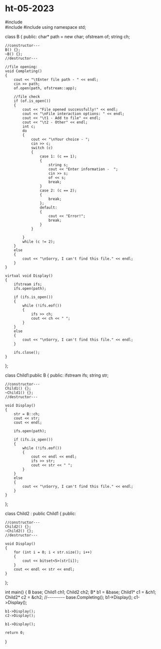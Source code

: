 # ht-05-2023

#include <iostream>    
#include <fstream>
#include <bitset>
using namespace std;

class B
{
public:
    char* path = new char;
	ofstream of;
	string ch;
	
	//constructor---
	B() {};
	~B() {};
	//destructor---
	
	//file opening:
	void Completing() 
	{
		cout << "\tEnter file path - " << endl;
		cin >> path;
		of.open(path, ofstream::app);
		
		//file check
		if (of.is_open())
		{
			cout << "File opened successfully!" << endl;
			cout << "\nFile interaction options: " << endl;
			cout << "\t1 - Add to file" << endl;
			cout << "\t2 - Other" << endl;
			int c;
			do 
			{
				cout << "\nYour choice - ";
				cin >> c;
				switch (c) 
				{
    				case 1: (c == 1); 
    				{
    					string s;
    					cout << "Enter information -  ";
    					cin >> s;
    					of << s;
    					break;
    				}
    				case 2: (c == 2); 
    				{
    				    break; 
    				};
    				default: 
    				{
    				    cout << "Error!";
    				    break;
    				}
				}
				
			} 
			while (c != 2);
		}
		else
		{
		    cout << "\nSorry, I can't find this file." << endl;
		}
	}

	virtual void Display() 
	{
		ifstream ifs;
		ifs.open(path);
		
		if (ifs.is_open())
		{
		    while (!ifs.eof())
			{
				ifs >> ch;
				cout << ch << " ";
			}
		}
		else
		{
			cout << "\nSorry, I can't find this file." << endl;
		}
		
		ifs.close();
	}
	
};

class Child1:public B
{
public:
	ifstream ifs;
	string str;
	
	//constructor---
	Child1() {};
	~Child1() {};
	//destructor---
	
	void Display() 
	{
		str = B::ch;
		cout << str;
		cout << endl;
				
		ifs.open(path);
			
		if (ifs.is_open())
		{
			while (!ifs.eof())
			{
				cout << endl << endl;
				ifs >> str;
				cout << str << " ";
			}
		}
		else
		{
			cout << "\nSorry, I can't find this file." << endl;
		}
	}
};

class Child2 : public Child1
{
public:
    
    //constructor---
	Child2() {};
	~Child2() {};
    //destructor---
	
	void Display()
	{
		for (int i = 0; i < str.size(); i++)
		{
			cout << bitset<5>(str[i]);
		}
		cout << endl << str << endl;
	}
};

int main()
{
	B base;
	Child1 ch1;
	Child2 ch2;
	B* b1 = &base;
	Child1* c1 = &ch1;
	Child2* c2 = &ch2;
	//---------
	base.Completing();
	b1->Display();
	c1->Display();
	
	b1->Display();
	c2->Display();
	
	b1->Display();
	
	return 0;
}
